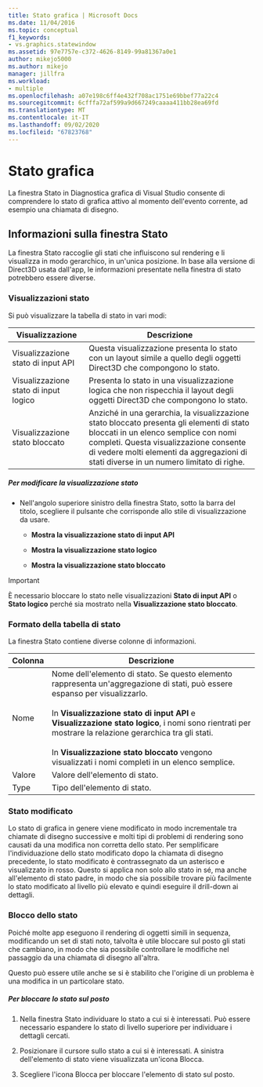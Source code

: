 ```yaml
---
title: Stato grafica | Microsoft Docs
ms.date: 11/04/2016
ms.topic: conceptual
f1_keywords:
- vs.graphics.statewindow
ms.assetid: 97e7757e-c372-4626-8149-99a81367a0e1
author: mikejo5000
ms.author: mikejo
manager: jillfra
ms.workload:
- multiple
ms.openlocfilehash: a07e198c6ff4e432f708ac1751e69bbef77a22c4
ms.sourcegitcommit: 6cfffa72af599a9d667249caaaa411bb28ea69fd
ms.translationtype: MT
ms.contentlocale: it-IT
ms.lasthandoff: 09/02/2020
ms.locfileid: "67823768"
---
```

# <a name="graphics-state"></a>Stato grafica
La finestra Stato in Diagnostica grafica di Visual Studio consente di comprendere lo stato di grafica attivo al momento dell'evento corrente, ad esempio una chiamata di disegno.

## <a name="understanding-the-state-window"></a>Informazioni sulla finestra Stato
 La finestra Stato raccoglie gli stati che influiscono sul rendering e li visualizza in modo gerarchico, in un'unica posizione. In base alla versione di Direct3D usata dall'app, le informazioni presentate nella finestra di stato potrebbero essere diverse.

### <a name="state-views"></a>Visualizzazioni stato
 Si può visualizzare la tabella di stato in vari modi:

|Visualizzazione|Descrizione|
|----------|-----------------|
|Visualizzazione stato di input API|Questa visualizzazione presenta lo stato con un layout simile a quello degli oggetti Direct3D che compongono lo stato.|
|Visualizzazione stato di input logico|Presenta lo stato in una visualizzazione logica che non rispecchia il layout degli oggetti Direct3D che compongono lo stato.|
|Visualizzazione stato bloccato|Anziché in una gerarchia, la visualizzazione stato bloccato presenta gli elementi di stato bloccati in un elenco semplice con nomi completi. Questa visualizzazione consente di vedere molti elementi da aggregazioni di stati diverse in un numero limitato di righe.|

##### <a name="to-change-the-state-view"></a>Per modificare la visualizzazione stato

- Nell'angolo superiore sinistro della finestra Stato, sotto la barra del titolo, scegliere il pulsante che corrisponde allo stile di visualizzazione da usare.

  - **Mostra la visualizzazione stato di input API**

  - **Mostra la visualizzazione stato logico**

  - **Mostra la visualizzazione stato bloccato**

> [!IMPORTANT]
> È necessario bloccare lo stato nelle visualizzazioni **Stato di input API** o **Stato logico** perché sia mostrato nella **Visualizzazione stato bloccato**.

### <a name="state-table-format"></a>Formato della tabella di stato
 La finestra Stato contiene diverse colonne di informazioni.

|Colonna|Descrizione|
|------------|-----------------|
|Nome|Nome dell'elemento di stato. Se questo elemento rappresenta un'aggregazione di stati, può essere espanso per visualizzarlo.<br /><br /> In **Visualizzazione stato di input API** e **Visualizzazione stato logico**, i nomi sono rientrati per mostrare la relazione gerarchica tra gli stati.<br /><br /> In **Visualizzazione stato bloccato** vengono visualizzati i nomi completi in un elenco semplice.|
|Valore|Valore dell'elemento di stato.|
|Type|Tipo dell'elemento di stato.|

### <a name="changed-state"></a>Stato modificato
 Lo stato di grafica in genere viene modificato in modo incrementale tra chiamate di disegno successive e molti tipi di problemi di rendering sono causati da una modifica non corretta dello stato. Per semplificare l'individuazione dello stato modificato dopo la chiamata di disegno precedente, lo stato modificato è contrassegnato da un asterisco e visualizzato in rosso. Questo si applica non solo allo stato in sé, ma anche all'elemento di stato padre, in modo che sia possibile trovare più facilmente lo stato modificato al livello più elevato e quindi eseguire il drill-down ai dettagli.

### <a name="pinning-state"></a>Blocco dello stato
 Poiché molte app eseguono il rendering di oggetti simili in sequenza, modificando un set di stati noto, talvolta è utile bloccare sul posto gli stati che cambiano, in modo che sia possibile controllare le modifiche nel passaggio da una chiamata di disegno all'altra.

 Questo può essere utile anche se si è stabilito che l'origine di un problema è una modifica in un particolare stato.

##### <a name="to-pin-state-in-place"></a>Per bloccare lo stato sul posto

1. Nella finestra Stato individuare lo stato a cui si è interessati. Può essere necessario espandere lo stato di livello superiore per individuare i dettagli cercati.

2. Posizionare il cursore sullo stato a cui si è interessati. A sinistra dell'elemento di stato viene visualizzata un'icona Blocca.

3. Scegliere l'icona Blocca per bloccare l'elemento di stato sul posto.
